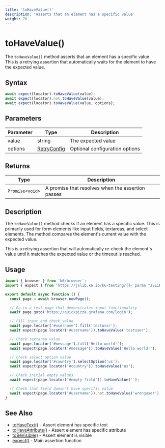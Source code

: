 ```yaml
---
title: 'toHaveValue()'
description: 'Asserts that an element has a specific value'
weight: 70
---
```


# toHaveValue()

The `toHaveValue()` method asserts that an element has a specific value. This is a retrying assertion that automatically waits for the element to have the expected value.

## Syntax

<!-- eslint-skip -->

```javascript
await expect(locator).toHaveValue(value);
await expect(locator).not.toHaveValue(value);
await expect(locator).toHaveValue(value, options);
```

## Parameters

| Parameter | Type                                                                                                                    | Description                    |
| --------- | ----------------------------------------------------------------------------------------------------------------------- | ------------------------------ |
| value     | string                                                                                                                  | The expected value             |
| options   | [RetryConfig](https://grafana.com/docs/k6/<K6_VERSION>/javascript-api/jslib/k6-testing/retrying-assertions/retryconfig) | Optional configuration options |

## Returns

| Type            | Description                                       |
| --------------- | ------------------------------------------------- |
| `Promise<void>` | A promise that resolves when the assertion passes |

## Description

The `toHaveValue()` method checks if an element has a specific value. This is primarily used for form elements like input fields, textareas, and select elements. The method compares the element's current value with the expected value.

This is a retrying assertion that will automatically re-check the element's value until it matches the expected value or the timeout is reached.

## Usage

```javascript
import { browser } from 'k6/browser';
import { expect } from 'https://jslib.k6.io/k6-testing/{{< param "JSLIB_TESTING_VERSION" >}}/index.js';

export default async function () {
  const page = await browser.newPage();

  // Go to a test page that demonstrates input functionality
  await page.goto('https://quickpizza.grafana.com/login');

  // Fill input and check value
  await page.locator('#username').fill('testuser');
  await expect(page.locator('#username')).toHaveValue('testuser');

  // Check textarea value
  await page.locator('#message').fill('Hello world!');
  await expect(page.locator('#message')).toHaveValue('Hello world!');

  // Check select option value
  await page.locator('#country').selectOption('us');
  await expect(page.locator('#country')).toHaveValue('us');

  // Check initial empty values
  await expect(page.locator('#empty-field')).toHaveValue('');

  // Check that field doesn't have specific value
  await expect(page.locator('#username')).not.toHaveValue('wronguser');
}
```

## See Also

- [toHaveText()](https://grafana.com/docs/k6/<K6_VERSION>/javascript-api/jslib/k6-testing/retrying-assertions/tohavetext) - Assert element has specific text
- [toHaveAttribute()](https://grafana.com/docs/k6/<K6_VERSION>/javascript-api/jslib/k6-testing/retrying-assertions/tohaveattribute) - Assert element has specific attribute
- [toBeVisible()](https://grafana.com/docs/k6/<K6_VERSION>/javascript-api/jslib/k6-testing/retrying-assertions/tobevisible) - Assert element is visible
- [expect()](https://grafana.com/docs/k6/<K6_VERSION>/javascript-api/jslib/k6-testing/expect) - Main assertion function
